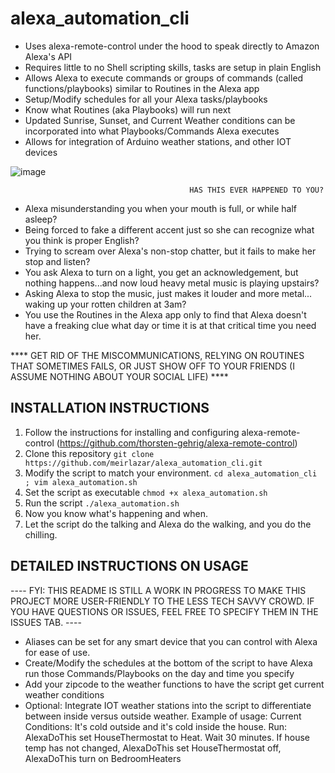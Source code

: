 # alexa_automation_cli 

- Uses alexa-remote-control under the hood to speak directly to Amazon Alexa's API
- Requires little to no Shell scripting skills, tasks are setup in plain English
- Allows Alexa to execute commands or groups of commands (called functions/playbooks) similar to Routines in the Alexa app
- Setup/Modify schedules for all your Alexa tasks/playbooks
- Know what Routines (aka Playbooks) will run next
- Updated Sunrise, Sunset, and Current Weather conditions can be incorporated into what Playbooks/Commands Alexa executes
- Allows for integration of Arduino weather stations, and other IOT devices 

![image](https://github.com/meirlazar/alexa_automation_cli/assets/2780621/2d19e2b2-6c53-40f2-8e1c-684473ac3a2b)

                                            HAS THIS EVER HAPPENED TO YOU?
- Alexa misunderstanding you when your mouth is full, or while half asleep?
- Being forced to fake a different accent just so she can recognize what you think is proper English? 
- Trying to scream over Alexa's non-stop chatter, but it fails to make her stop and listen?
- You ask Alexa to turn on a light, you get an acknowledgement, but nothing happens...and now loud heavy metal music is playing upstairs?
- Asking Alexa to stop the music, just makes it louder and more metal... waking up your rotten children at 3am?
- You use the Routines in the Alexa app only to find that Alexa doesn't have a freaking clue what day or time it is at that critical time you need her.

**** GET RID OF THE MISCOMMUNICATIONS, RELYING ON ROUTINES THAT SOMETIMES FAILS, OR JUST SHOW OFF TO YOUR FRIENDS (I ASSUME NOTHING ABOUT YOUR SOCIAL LIFE) ****

## INSTALLATION INSTRUCTIONS

1. Follow the instructions for installing and configuring alexa-remote-control (https://github.com/thorsten-gehrig/alexa-remote-control) 
2. Clone this repository 
   ``` git clone https://github.com/meirlazar/alexa_automation_cli.git ```   
4. Modify the script to match your environment.
   ``` cd alexa_automation_cli ; vim alexa_automation.sh ```
6. Set the script as executable
   ``` chmod +x alexa_automation.sh ```
7. Run the script
   ``` ./alexa_automation.sh ```
8. Now you know what's happening and when.
9. Let the script do the talking and Alexa do the walking, and you do the chilling.

## DETAILED INSTRUCTIONS ON USAGE

---- FYI: THIS README IS STILL A WORK IN PROGRESS TO MAKE THIS PROJECT MORE USER-FRIENDLY TO THE LESS TECH SAVVY CROWD. IF YOU HAVE QUESTIONS OR ISSUES, FEEL FREE TO SPECIFY THEM IN THE ISSUES TAB. ----

- Aliases can be set for any smart device that you can control with Alexa for ease of use.
- Create/Modify the schedules at the bottom of the script to have Alexa run those Commands/Playbooks on the day and time you specify
- Add your zipcode to the weather functions to have the script get current weather conditions
- Optional: Integrate IOT weather stations into the script to differentiate between inside versus outside weather.
  Example of usage:
  Current Conditions: It's cold outside and it's cold inside the house.
  Run: AlexaDoThis set HouseThermostat to Heat. Wait 30 minutes. If house temp has not changed, AlexaDoThis set HouseThermostat off, AlexaDoThis turn on BedroomHeaters
   
